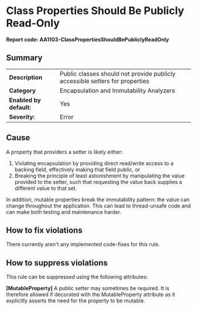 # Class Properties Should Be Publicly Read-Only
**Report code: AA1103-ClassPropertiesShouldBePubliclyReadOnly**

## Summary
<table>
<tr>
  <td><strong>Description</strong></td>
  <td>Public classes should not provide publicly accessible setters for properties</td>
</tr>
<tr>
  <td><strong>Category</strong></td>
  <td>Encapsulation and Immutability Analyzers</td>
</tr>
<tr>
  <td><strong>Enabled by default:</strong></td>
  <td>Yes</td>
</tr>
<tr>
  <td><strong>Severity:</strong></td>
  <td>Error</td>
</tr>
</table>

## Cause

A property that providers a setter is likely either:
1. Violating encapsulation by providing direct read/write access to a backing field, effectively making that field public, or
2. Breaking the principle of least astonishment by manipulating the value provided to the setter, such that requesting the value back supplies a different value to that set.

In addition, mutable properties break the immutability pattern: the value can change throughout the application. This can lead to thread-unsafe code and can make both testing and maintenance harder.

## How to fix violations

There currently aren't any implemented code-fixes for this rule.

## How to suppress violations

This rule can be suppressed using the following attributes: 

**[MutableProperty]**
A public setter may sometimes be required. It is therefore allowed if decorated with the MutableProperty attribute as it explicitly asserts the need for the property to be mutable.
